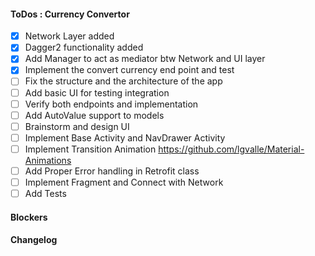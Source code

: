 #### ToDos : Currency Convertor
 
   - [x] Network Layer added
   - [x] Dagger2 functionality added
   - [x] Add Manager to act as mediator btw Network and UI layer
   - [x] Implement the convert currency end point and test
   - [ ] Fix the structure and the architecture of the app
   - [ ] Add basic UI for testing integration
   - [ ] Verify both endpoints and implementation
   - [ ] Add AutoValue support to models
   - [ ] Brainstorm and design UI
   - [ ] Implement Base Activity and NavDrawer Activity 
   - [ ] Implement Transition Animation https://github.com/lgvalle/Material-Animations
   - [ ] Add Proper Error handling in Retrofit class
   - [ ] Implement Fragment and Connect with Network
   - [ ] Add Tests
   
#### Blockers

#### Changelog
